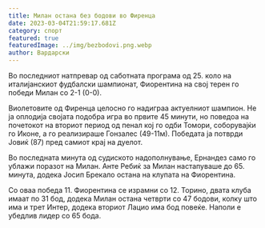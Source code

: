 ```yaml
---
title: Милан остана без бодови во Фиренца
date: 2023-03-04T21:59:17.681Z
category: спорт
featured: true
featuredImage: ../img/bezbodovi.png.webp
author: Вардарски
---
```


Во последниот натпревар од саботната програма од 25. коло на италијанскиот фудбалски шампионат, Фиорентина на свој терен го победи Милан со 2-1 (0-0).

Виолетовите од Фиренца целосно го надиграа актуелниот шампион. Не ја оплодија својата подобра игра во првите 45 минути, но поведоа на почетокот на вториот период од пенал кој го одби Томори, соборувајќи го Иконе, а го реализираше Гонзалес (49-11м). Победата ја потврди Јовиќ (87) пред самиот крај на дуелот.

Во последната минута од судиското надополнување, Ернандез само го ублажи поразот на Милан. Анте Ребиќ за Милан настапуваше до 65. минута, додека Јосип Брекало остана на клупата на Фиорентина.

Со оваа победа 11. Фиорентина се израмни со 12. Торино, двата клуба имаат по 31 бод, додека Милан остана четврти со 47 бодови, колку што има и трет Интер, додека вториот Лацио има бод повеќе. Наполи е убедлив лидер со 65 бода.
